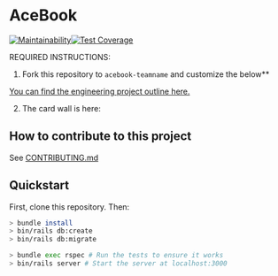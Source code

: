 # AceBook
[![Maintainability](https://api.codeclimate.com/v1/badges/7eaf70df077cfa819ea3/maintainability)](https://codeclimate.com/github/breycarr/acebook-rails-amoeba-boyz/maintainability)[![Test Coverage](https://api.codeclimate.com/v1/badges/7eaf70df077cfa819ea3/test_coverage)](https://codeclimate.com/github/breycarr/acebook-rails-amoeba-boyz/test_coverage)

REQUIRED INSTRUCTIONS:

1. Fork this repository to `acebook-teamname` and customize
the below**

[You can find the engineering project outline here.](https://github.com/makersacademy/course/tree/master/engineering_projects/rails)

2. The card wall is here: <please update>

## How to contribute to this project
See [CONTRIBUTING.md](CONTRIBUTING.md)

## Quickstart

First, clone this repository. Then:

```bash
> bundle install
> bin/rails db:create
> bin/rails db:migrate

> bundle exec rspec # Run the tests to ensure it works
> bin/rails server # Start the server at localhost:3000
```
